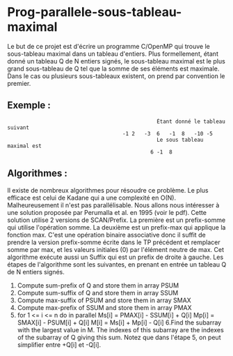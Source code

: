 # Prog-parallele-sous-tableau-maximal
Le but de ce projet est d'écrire un programme C/OpenMP qui trouve le sous-tableau maximal dans un tableau d'entiers. 
Plus formellement, étant donné un tableau Q de N entiers signés, le sous-tableau maximal est le plus grand sous-tableau de Q tel que la somme de ses éléments est maximale. Dans le cas ou plusieurs sous-tableaux existent, on prend par convention le premier.

## Exemple :

                                                    Étant donné le tableau suivant
                                         -1	2	-3	6	-1	8	-10	-5
                                                    Le sous tableau maximal est
                                                  6	-1	8
## Algorithmes :
Il existe de nombreux algorithmes pour résoudre ce problème. Le plus efficace est celui de Kadane qui a une complexité en O(N). Malheureusement il n'est pas parallélisable. 
Nous allons nous intéresser à une solution proposée par Perumalla et al. en 1995 (voir le pdf). 
Cette solution utilise 2 versions de SCAN/Prefix. La première est un prefix-somme qui utilise l'opération somme. La deuxième est un prefix-max qui applique la fonction max. C'est une opération binaire associative donc il suffit de prendre la version prefix-somme écrite dans le TP précédent et remplacer somme par max, et les valeurs initiales (0) par l'élément neutre de max. 
Cet algorithme exécute aussi un Suffix qui est un prefix de droite à gauche. 
Les étapes de l'algorithme sont les suivantes, en prenant en entrée un tableau Q de N entiers signés.
1. Compute sum-prefix of Q and store them in array PSUM
2. Compute sum-suffix of Q and store them in array SSUM
3. Compute max-suffix of PSUM and store them in array SMAX
4. Compute max-prefix of SSUM and store them in array PMAX
5. for 1 <= i <= n do in parallel
  Ms[i] = PMAX[i] - SSUM[i] + Q[i]
  Mp[i] = SMAX[i] - PSUM[i] + Q[i]
  M[i] = Ms[i] + Mp[i] - Q[i]
6.Find the subarray with the largest value in M. The indexes of this subarray are the indexes of the subarray of Q giving this sum.
Notez que dans l'étape 5, on peut simplifier entre +Q[i] et -Q[i].
